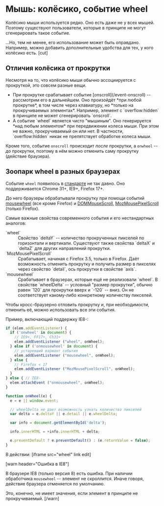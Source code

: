 # Мышь: колёсико, событие wheel

Колёсико мыши используется редко. Оно есть даже не у всех мышей. Поэтому существуют пользователи, которые в принципе не могут сгенерировать такое событие.

...Но, тем не менее, его использование может быть оправдано. Например, можно добавить дополнительные удобства для тех, у кого колёсико есть.
[cut]
## Отличия колёсика от прокрутки 

Несмотря на то, что колёсико мыши обычно ассоциируется с прокруткой, это совсем разные вещи.

<ul>
<li>При прокрутке срабатывает событие [onscroll](/event-onscroll) -- рассмотрим его в дальнейшем. Оно произойдёт *при любой прокрутке*, в том числе через клавиатурy, но *только на прокручиваемых элементах*. Например, элемент с `overflow:hidden` в принципе не может сгенерировать `onscroll`.</li>
<li>А событие `wheel` является чисто "мышиным". Оно генерируется *над любым элементом* при передвижении колеса мыши. При этом не важно, прокручиваемый он или нет. В частности, `overflow:hidden` никак не препятствует обработке колеса мыши.</li>
</ul>

Кроме того, событие `onscroll` происходит *после* прокрутки, а `onwheel` -- *до* прокрутки, поэтому в нём можно отменить саму прокрутку (действие браузера).

## Зоопарк wheel в разных браузерах

Событие `wheel` появилось в [стандарте](http://www.w3.org/TR/DOM-Level-3-Events/#event-type-wheel) не так давно. Оно поддерживается Chrome 31+, IE9+, Firefox 17+.

До него браузеры обрабатывали прокрутку при помощи событий [mousewheel](http://msdn.microsoft.com/en-us/library/ie/ms536951.aspx) (все кроме Firefox) и [DOMMouseScroll](https://developer.mozilla.org/en-US/docs/DOM/DOM_event_reference/DOMMouseScroll), [MozMousePixelScroll](https://developer.mozilla.org/en-US/docs/DOM/DOM_event_reference/MozMousePixelScroll) (только Firefox).

Самые важные свойства современного события и его нестандартных аналогов:
<dl>
<dt>`wheel`</dt>
<dd>Свойство `deltaY` -- количество прокрученных пикселей по горизонтали и вертикали. Существуют также свойства `deltaX` и `deltaZ` для других направлений прокрутки.</dd>
<dt>`MozMousePixelScroll`</dt>
<dd>Срабатывает, начиная с Firefox 3.5, только в Firefox. Даёт возможность отменить прокрутку и получить размер в пикселях через свойство `detail`, ось прокрутки в свойстве `axis`.</dd>
<dt>`mousewheel`</dd>
<dd>Срабатывает в браузерах, которые ещё не реализовали `wheel`. В свойстве `wheelDelta` -- условный "размер прокрутки", обычно равен `120` для прокрутки вверх и `-120` -- вниз. Он не соответствует какому-либо конкретному количеству пикселей.</dd>
</dl>

Чтобы кросс-браузерно отловить прокрутку и, при необходимости, отменить её, можно использовать все эти события.

Пример, включающий поддержку IE8-:

```js
if (elem.addEventListener) {
  if ('onwheel' in document) {
    // IE9+, FF17+, Ch31+
    elem.addEventListener ("wheel", onWheel);
  } else if ('onmousewheel' in document) {
    // устаревший вариант события
    elem.addEventListener ("mousewheel", onWheel);
  } else {
    // Firefox < 17
    elem.addEventListener ("MozMousePixelScroll", onWheel);
  }
} else { // IE8-
  elem.attachEvent ("onmousewheel", onWheel);
}

function onWheel(e) {
  e = e || window.event;

  // wheelDelta не дает возможность узнать количество пикселей
  var delta = e.deltaY || e.detail || e.wheelDelta;

  var info = document.getElementById('delta');

  info.innerHTML = +info.innerHTML + delta;

  e.preventDefault ? e.preventDefault() : (e.returnValue = false);
}
```

В действии: 
[iframe src="wheel" link edit]

[warn header="Ошибка в IE8"]

В браузере IE8 (только версия 8) есть ошибка. При наличии обработчика `mousewheel` --  элемент не скроллится. Иначе говоря, действие браузера отменяется по умолчанию.

Это, конечно, не имеет значения, если элемент в принципе не прокручиваемый.
[/warn]


